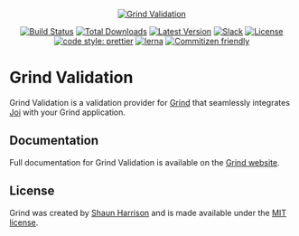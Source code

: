 <p align="center"><a href="https://grind.rocks"><img src="https://assets.grind.rocks/docs/img/grind-validation.svg" alt="Grind Validation" /></a></p>

<p align="center">
<a href="https://github.com/grindjs/grindjs/actions"><img src="https://github.com/grindjs/grindjs/workflows/build/badge.svg" alt="Build Status"></a>
<a href="https://www.npmjs.com/package/grind-validation"><img src="https://img.shields.io/npm/dt/grind-validation.svg" alt="Total Downloads"></a>
<a href="https://www.npmjs.com/package/grind-validation"><img src="https://img.shields.io/npm/v/grind-validation.svg" alt="Latest Version"></a>
<a href="https://chat.grind.rocks"><img src="https://chat.grind.rocks/badge.svg" alt="Slack"></a>
<a href="https://www.npmjs.com/package/grind-validation"><img src="https://img.shields.io/npm/l/grind-validation.svg" alt="License"></a>
<a href="https://github.com/prettier/prettier"><img src="https://img.shields.io/badge/code_style-prettier-ff69b4.svg" alt="code style: prettier"></a>
<a href="https://lerna.js.org/"><img src="https://img.shields.io/badge/maintained%20with-lerna-cc00ff.svg" alt="lerna"></a>
<a href="http://commitizen.github.io/cz-cli/"><img src="https://img.shields.io/badge/commitizen-friendly-brightgreen.svg" alt="Commitizen friendly"></a>
</p>

# Grind Validation

Grind Validation is a validation provider for [Grind](http://grind.rocks) that seamlessly integrates [Joi](https://www.npmjs.com/package/joi) with your Grind application.

## Documentation

Full documentation for Grind Validation is available on the [Grind website](https://grind.rocks/docs/validation).

## License

Grind was created by [Shaun Harrison](https://github.com/shnhrrsn) and is made available under the [MIT license](LICENSE).
